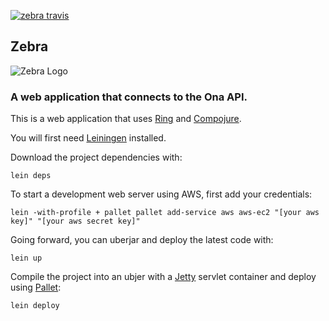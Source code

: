 [![zebra travis](https://secure.travis-ci.org/onaio/zebra.png?branch=master)](http://travis-ci.org/onaio/zebra)

## Zebra

![Zebra Logo](https://raw.githubusercontent.com/onaio/zebra/master/resources/public/img/zebra.png)

### A web application that connects to the Ona API.

This is a web application that uses [Ring][1] and
[Compojure][2].

You will first need [Leiningen][3] installed.

Download the project dependencies with:

    lein deps

To start a development web server using AWS, first add your credentials:

    lein -with-profile + pallet pallet add-service aws aws-ec2 "[your aws key]" "[your aws secret key]"
    
Going forward, you can uberjar and deploy the latest code with:

    lein up

Compile the project into an ubjer with a [Jetty][4] servlet container and
deploy using [Pallet][5]:

    lein deploy

[1]: https://github.com/mmcgrana/ring
[2]: https://github.com/weavejester/compojure
[3]: https://github.com/technomancy/leiningen
[4]: http://jetty.codehaus.org/jetty
[5]: http://palletops.com
